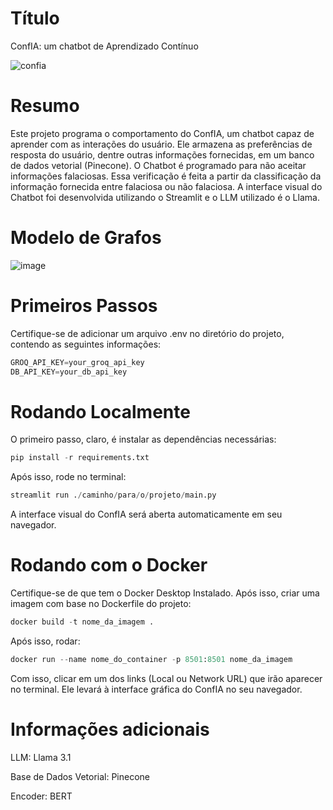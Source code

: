 # Título
ConfIA: um chatbot de Aprendizado Contínuo

![confia](https://github.com/user-attachments/assets/f8063271-e1a8-4b7a-9f78-9bc0f8bb9490)

# Resumo
Este projeto programa o comportamento do ConfIA, um chatbot capaz de aprender com as interações do usuário. Ele armazena as preferências de resposta do usuário, dentre outras informações fornecidas, em um banco de dados vetorial (Pinecone). O Chatbot é programado para não aceitar informações falaciosas. Essa verificação é feita a partir da classificação da informação fornecida entre falaciosa ou não falaciosa. A interface visual do Chatbot foi desenvolvida utilizando o Streamlit e o LLM utilizado é o Llama.

# Modelo de Grafos
![image](https://github.com/user-attachments/assets/28171b40-9697-49a1-8bcd-f1c8921183d5)


# Primeiros Passos
Certifique-se de adicionar um arquivo .env no diretório do projeto, contendo as seguintes informações:

```python
GROQ_API_KEY=your_groq_api_key
DB_API_KEY=your_db_api_key
```

# Rodando Localmente
O primeiro passo, claro, é instalar as dependências necessárias:
```python
pip install -r requirements.txt
```

Após isso, rode no terminal:
```python
streamlit run ./caminho/para/o/projeto/main.py
```
A interface visual do ConfIA será aberta automaticamente em seu navegador.

# Rodando com o Docker
Certifique-se de que tem o Docker Desktop Instalado. Após isso, criar uma imagem com base no Dockerfile do projeto:
```python
docker build -t nome_da_imagem .
```

Após isso, rodar:
```python
docker run --name nome_do_container -p 8501:8501 nome_da_imagem
```
Com isso, clicar em um dos links (Local ou Network URL) que irão aparecer no terminal. Ele levará à interface gráfica do ConfIA no seu navegador.

# Informações adicionais

LLM: Llama 3.1

Base de Dados Vetorial: Pinecone

Encoder: BERT
